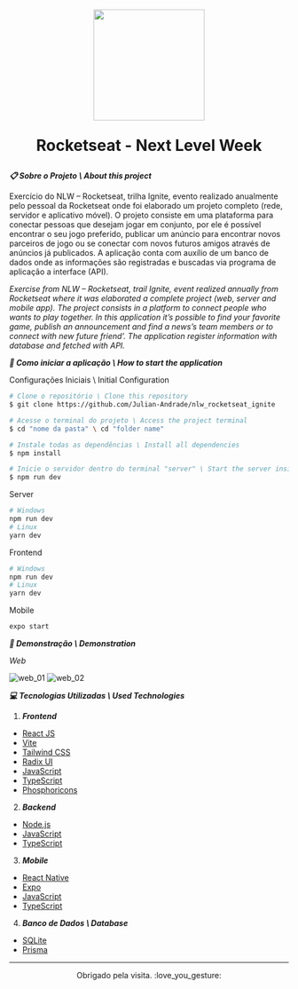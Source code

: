 <h1 align="center">
  <img  src="https://github.com/Julian-Andrade/nlw_rocketseat_ignite/blob/main/web/src/assets/logo-nlw-esports.svg" width="200px" />
  <p>Rocketseat - Next Level Week</p>
</h1>

***:clipboard: Sobre o Projeto \ About this project***

Exercício do NLW – Rocketseat, trilha Ignite, evento realizado anualmente pelo pessoal da Rocketseat onde foi elaborado um projeto completo (rede, servidor e aplicativo móvel). O projeto consiste em uma plataforma para conectar pessoas que desejam jogar em conjunto, por ele é possível encontrar o seu jogo preferido, publicar um anúncio para encontrar novos parceiros de jogo ou se conectar com novos futuros amigos através de anúncios já publicados. A aplicação conta com auxílio de um banco de dados onde as informações são registradas e buscadas via programa de aplicação a interface (API).

*Exercise from NLW – Rocketseat, trail Ignite, event realized annually from Rocketseat where it was elaborated a complete project (web, server and mobile app). The project consists in a platform to connect people who wants to play together. In this application it’s possible to find your favorite game, publish an announcement and find a news’s team members or to connect with new future friend’. The application register information with database and fetched with API.*

***:file_folder: Como iniciar a aplicação \ How to start the application***

Configurações Iniciais \ Initial Configuration

```sh
# Clone o repositório \ Clone this repository 
$ git clone https://github.com/Julian-Andrade/nlw_rocketseat_ignite

# Acesse o terminal do projeto \ Access the project terminal
$ cd "nome da pasta" \ cd "folder name"

# Instale todas as dependências \ Install all dependencies
$ npm install

# Inicie o servidor dentro do terminal "server" \ Start the server inside the terminal "server"
$ npm run dev
```

Server

```sh
# Windows
npm run dev
# Linux
yarn dev
```

Frontend

```sh
# Windows
npm run dev
# Linux
yarn dev
```

Mobile

```sh
expo start
```

***:file_folder: Demonstração \ Demonstration***

*Web*

![web_01](https://uploaddeimagens.com.br/images/004/054/180/original/App01.PNG?1665181529)
![web_02](https://uploaddeimagens.com.br/images/004/054/190/original/App02.PNG?1665181683)

***:computer: Tecnologias Utilizadas \ Used Technologies***

1. ***Frontend***
  - [React JS](https://reactjs.org)
  - [Vite](https://vitejs.dev/)
  - [Tailwind CSS](https://tailwindcss.com/)
  - [Radix UI](https://www.radix-ui.com/)
  - [JavaScript](https://developer.mozilla.org/pt-BR/docs/Web/JavaScript)
  - [TypeScript](https://www.typescriptlang.org/)
  - [Phosphoricons](https://phosphoricons.com/)
2. ***Backend***
  - [Node.js](https://nodejs.org/en/)
  - [JavaScript](https://developer.mozilla.org/pt-BR/docs/Web/JavaScript)
  - [TypeScript](https://www.typescriptlang.org/)
3. ***Mobile***
  - [React Native](https://reactnative.dev)
  - [Expo](https://expo.dev/)
  - [JavaScript](https://developer.mozilla.org/pt-BR/docs/Web/JavaScript)
  - [TypeScript](https://www.typescriptlang.org/)
4. ***Banco de Dados \ Database***
  - [SQLite](https://https://www.sqlite.org/index.html)
  - [Prisma](https://www.prisma.io//)

---

<p align="center">Obrigado pela visita. :love_you_gesture:</p>
